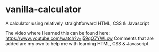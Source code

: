 # vanilla-calculator
A calculator using relatively straightforward HTML, CSS &amp; Javascript

The video where I learned this can be found here: https://www.youtube.com/watch?v=j59qQ7YWLxw
Comments that are added are my own to help me with learning HTML, CSS & Javascript.
